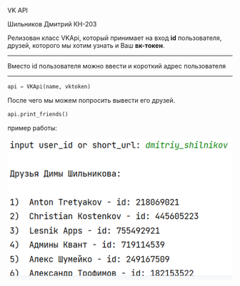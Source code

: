 VK API

Шильников Дмитрий КН-203

Релизован класс VKApi, который принимает на вход **id** пользователя, 
друзей, которого мы хотим узнать и Ваш **вк-токен**.
***
Вместо id пользователя можно ввести и короткий адрес пользователя
***

```python
api = VKApi(name, vktoken)
```

После чего мы можем попросить вывести его друзей.

```python
api.print_friends()
```

пример работы:

![img.png](src/img.png)